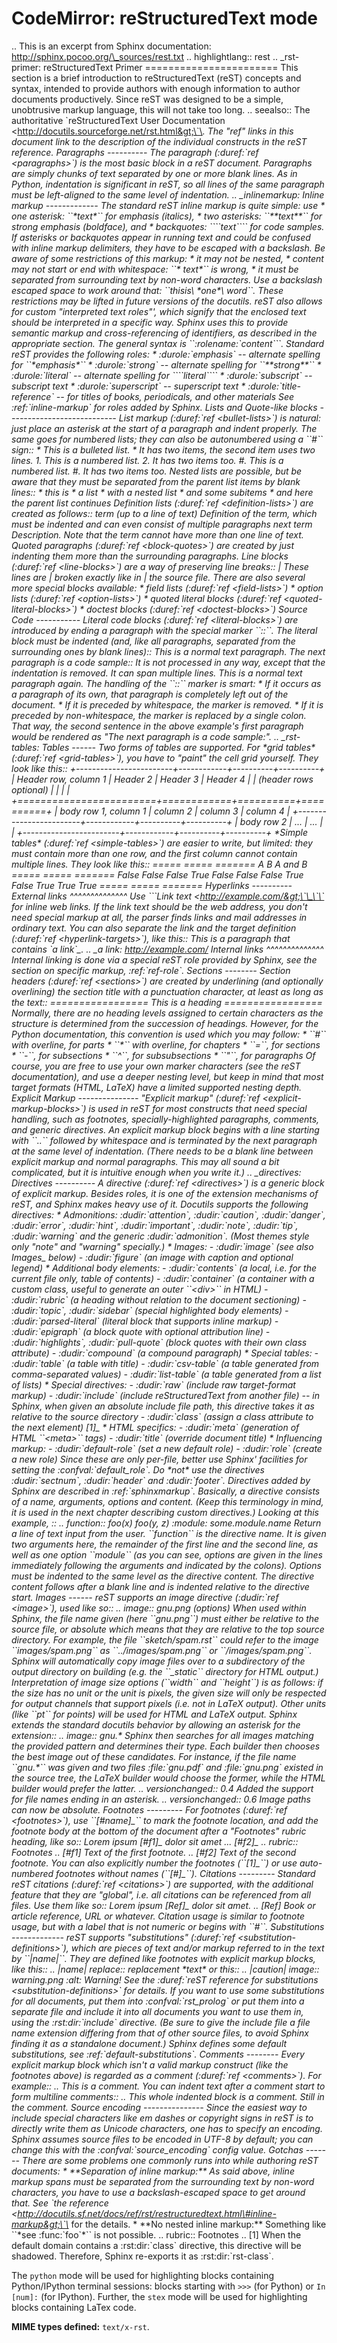 CodeMirror: reStructuredText mode
=================================

.. This is an excerpt from Sphinx documentation: http://sphinx.pocoo.org/\_sources/rest.txt .. highlightlang:: rest .. \_rst-primer: reStructuredText Primer ======================= This section is a brief introduction to reStructuredText (reST) concepts and syntax, intended to provide authors with enough information to author documents productively. Since reST was designed to be a simple, unobtrusive markup language, this will not take too long. .. seealso:: The authoritative \`reStructuredText User Documentation &lt;http://docutils.sourceforge.net/rst.html&gt;\`\_. The "ref" links in this document link to the description of the individual constructs in the reST reference. Paragraphs ---------- The paragraph (:duref:\`ref &lt;paragraphs&gt;\`) is the most basic block in a reST document. Paragraphs are simply chunks of text separated by one or more blank lines. As in Python, indentation is significant in reST, so all lines of the same paragraph must be left-aligned to the same level of indentation. .. \_inlinemarkup: Inline markup ------------- The standard reST inline markup is quite simple: use \* one asterisk: \`\`\*text\*\`\` for emphasis (italics), \* two asterisks: \`\`\*\*text\*\*\`\` for strong emphasis (boldface), and \* backquotes: \`\`\`\`text\`\`\`\` for code samples. If asterisks or backquotes appear in running text and could be confused with inline markup delimiters, they have to be escaped with a backslash. Be aware of some restrictions of this markup: \* it may not be nested, \* content may not start or end with whitespace: \`\`\* text\*\`\` is wrong, \* it must be separated from surrounding text by non-word characters. Use a backslash escaped space to work around that: \`\`thisis\\ \*one\*\\ word\`\`. These restrictions may be lifted in future versions of the docutils. reST also allows for custom "interpreted text roles"', which signify that the enclosed text should be interpreted in a specific way. Sphinx uses this to provide semantic markup and cross-referencing of identifiers, as described in the appropriate section. The general syntax is \`\`:rolename:\`content\`\`\`. Standard reST provides the following roles: \* :durole:\`emphasis\` -- alternate spelling for \`\`\*emphasis\*\`\` \* :durole:\`strong\` -- alternate spelling for \`\`\*\*strong\*\*\`\` \* :durole:\`literal\` -- alternate spelling for \`\`\`\`literal\`\`\`\` \* :durole:\`subscript\` -- subscript text \* :durole:\`superscript\` -- superscript text \* :durole:\`title-reference\` -- for titles of books, periodicals, and other materials See :ref:\`inline-markup\` for roles added by Sphinx. Lists and Quote-like blocks --------------------------- List markup (:duref:\`ref &lt;bullet-lists&gt;\`) is natural: just place an asterisk at the start of a paragraph and indent properly. The same goes for numbered lists; they can also be autonumbered using a \`\`\#\`\` sign:: \* This is a bulleted list. \* It has two items, the second item uses two lines. 1. This is a numbered list. 2. It has two items too. \#. This is a numbered list. \#. It has two items too. Nested lists are possible, but be aware that they must be separated from the parent list items by blank lines:: \* this is \* a list \* with a nested list \* and some subitems \* and here the parent list continues Definition lists (:duref:\`ref &lt;definition-lists&gt;\`) are created as follows:: term (up to a line of text) Definition of the term, which must be indented and can even consist of multiple paragraphs next term Description. Note that the term cannot have more than one line of text. Quoted paragraphs (:duref:\`ref &lt;block-quotes&gt;\`) are created by just indenting them more than the surrounding paragraphs. Line blocks (:duref:\`ref &lt;line-blocks&gt;\`) are a way of preserving line breaks:: | These lines are | broken exactly like in | the source file. There are also several more special blocks available: \* field lists (:duref:\`ref &lt;field-lists&gt;\`) \* option lists (:duref:\`ref &lt;option-lists&gt;\`) \* quoted literal blocks (:duref:\`ref &lt;quoted-literal-blocks&gt;\`) \* doctest blocks (:duref:\`ref &lt;doctest-blocks&gt;\`) Source Code ----------- Literal code blocks (:duref:\`ref &lt;literal-blocks&gt;\`) are introduced by ending a paragraph with the special marker \`\`::\`\`. The literal block must be indented (and, like all paragraphs, separated from the surrounding ones by blank lines):: This is a normal text paragraph. The next paragraph is a code sample:: It is not processed in any way, except that the indentation is removed. It can span multiple lines. This is a normal text paragraph again. The handling of the \`\`::\`\` marker is smart: \* If it occurs as a paragraph of its own, that paragraph is completely left out of the document. \* If it is preceded by whitespace, the marker is removed. \* If it is preceded by non-whitespace, the marker is replaced by a single colon. That way, the second sentence in the above example's first paragraph would be rendered as "The next paragraph is a code sample:". .. \_rst-tables: Tables ------ Two forms of tables are supported. For \*grid tables\* (:duref:\`ref &lt;grid-tables&gt;\`), you have to "paint" the cell grid yourself. They look like this:: +------------------------+------------+----------+----------+ | Header row, column 1 | Header 2 | Header 3 | Header 4 | | (header rows optional) | | | | +========================+============+==========+==========+ | body row 1, column 1 | column 2 | column 3 | column 4 | +------------------------+------------+----------+----------+ | body row 2 | ... | ... | | +------------------------+------------+----------+----------+ \*Simple tables\* (:duref:\`ref &lt;simple-tables&gt;\`) are easier to write, but limited: they must contain more than one row, and the first column cannot contain multiple lines. They look like this:: ===== ===== ======= A B A and B ===== ===== ======= False False False True False False False True False True True True ===== ===== ======= Hyperlinks ---------- External links ^^^^^^^^^^^^^^ Use \`\`\`Link text &lt;http://example.com/&gt;\`\_\`\` for inline web links. If the link text should be the web address, you don't need special markup at all, the parser finds links and mail addresses in ordinary text. You can also separate the link and the target definition (:duref:\`ref &lt;hyperlink-targets&gt;\`), like this:: This is a paragraph that contains \`a link\`\_. .. \_a link: http://example.com/ Internal links ^^^^^^^^^^^^^^ Internal linking is done via a special reST role provided by Sphinx, see the section on specific markup, :ref:\`ref-role\`. Sections -------- Section headers (:duref:\`ref &lt;sections&gt;\`) are created by underlining (and optionally overlining) the section title with a punctuation character, at least as long as the text:: ================= This is a heading ================= Normally, there are no heading levels assigned to certain characters as the structure is determined from the succession of headings. However, for the Python documentation, this convention is used which you may follow: \* \`\`\#\`\` with overline, for parts \* \`\`\*\`\` with overline, for chapters \* \`\`=\`\`, for sections \* \`\`-\`\`, for subsections \* \`\`^\`\`, for subsubsections \* \`\`"\`\`, for paragraphs Of course, you are free to use your own marker characters (see the reST documentation), and use a deeper nesting level, but keep in mind that most target formats (HTML, LaTeX) have a limited supported nesting depth. Explicit Markup --------------- "Explicit markup" (:duref:\`ref &lt;explicit-markup-blocks&gt;\`) is used in reST for most constructs that need special handling, such as footnotes, specially-highlighted paragraphs, comments, and generic directives. An explicit markup block begins with a line starting with \`\`..\`\` followed by whitespace and is terminated by the next paragraph at the same level of indentation. (There needs to be a blank line between explicit markup and normal paragraphs. This may all sound a bit complicated, but it is intuitive enough when you write it.) .. \_directives: Directives ---------- A directive (:duref:\`ref &lt;directives&gt;\`) is a generic block of explicit markup. Besides roles, it is one of the extension mechanisms of reST, and Sphinx makes heavy use of it. Docutils supports the following directives: \* Admonitions: :dudir:\`attention\`, :dudir:\`caution\`, :dudir:\`danger\`, :dudir:\`error\`, :dudir:\`hint\`, :dudir:\`important\`, :dudir:\`note\`, :dudir:\`tip\`, :dudir:\`warning\` and the generic :dudir:\`admonition\`. (Most themes style only "note" and "warning" specially.) \* Images: - :dudir:\`image\` (see also Images\_ below) - :dudir:\`figure\` (an image with caption and optional legend) \* Additional body elements: - :dudir:\`contents\` (a local, i.e. for the current file only, table of contents) - :dudir:\`container\` (a container with a custom class, useful to generate an outer \`\`&lt;div&gt;\`\` in HTML) - :dudir:\`rubric\` (a heading without relation to the document sectioning) - :dudir:\`topic\`, :dudir:\`sidebar\` (special highlighted body elements) - :dudir:\`parsed-literal\` (literal block that supports inline markup) - :dudir:\`epigraph\` (a block quote with optional attribution line) - :dudir:\`highlights\`, :dudir:\`pull-quote\` (block quotes with their own class attribute) - :dudir:\`compound\` (a compound paragraph) \* Special tables: - :dudir:\`table\` (a table with title) - :dudir:\`csv-table\` (a table generated from comma-separated values) - :dudir:\`list-table\` (a table generated from a list of lists) \* Special directives: - :dudir:\`raw\` (include raw target-format markup) - :dudir:\`include\` (include reStructuredText from another file) -- in Sphinx, when given an absolute include file path, this directive takes it as relative to the source directory - :dudir:\`class\` (assign a class attribute to the next element) \[1\]\_ \* HTML specifics: - :dudir:\`meta\` (generation of HTML \`\`&lt;meta&gt;\`\` tags) - :dudir:\`title\` (override document title) \* Influencing markup: - :dudir:\`default-role\` (set a new default role) - :dudir:\`role\` (create a new role) Since these are only per-file, better use Sphinx' facilities for setting the :confval:\`default\_role\`. Do \*not\* use the directives :dudir:\`sectnum\`, :dudir:\`header\` and :dudir:\`footer\`. Directives added by Sphinx are described in :ref:\`sphinxmarkup\`. Basically, a directive consists of a name, arguments, options and content. (Keep this terminology in mind, it is used in the next chapter describing custom directives.) Looking at this example, :: .. function:: foo(x) foo(y, z) :module: some.module.name Return a line of text input from the user. \`\`function\`\` is the directive name. It is given two arguments here, the remainder of the first line and the second line, as well as one option \`\`module\`\` (as you can see, options are given in the lines immediately following the arguments and indicated by the colons). Options must be indented to the same level as the directive content. The directive content follows after a blank line and is indented relative to the directive start. Images ------ reST supports an image directive (:dudir:\`ref &lt;image&gt;\`), used like so:: .. image:: gnu.png (options) When used within Sphinx, the file name given (here \`\`gnu.png\`\`) must either be relative to the source file, or absolute which means that they are relative to the top source directory. For example, the file \`\`sketch/spam.rst\`\` could refer to the image \`\`images/spam.png\`\` as \`\`../images/spam.png\`\` or \`\`/images/spam.png\`\`. Sphinx will automatically copy image files over to a subdirectory of the output directory on building (e.g. the \`\`\_static\`\` directory for HTML output.) Interpretation of image size options (\`\`width\`\` and \`\`height\`\`) is as follows: if the size has no unit or the unit is pixels, the given size will only be respected for output channels that support pixels (i.e. not in LaTeX output). Other units (like \`\`pt\`\` for points) will be used for HTML and LaTeX output. Sphinx extends the standard docutils behavior by allowing an asterisk for the extension:: .. image:: gnu.\* Sphinx then searches for all images matching the provided pattern and determines their type. Each builder then chooses the best image out of these candidates. For instance, if the file name \`\`gnu.\*\`\` was given and two files :file:\`gnu.pdf\` and :file:\`gnu.png\` existed in the source tree, the LaTeX builder would choose the former, while the HTML builder would prefer the latter. .. versionchanged:: 0.4 Added the support for file names ending in an asterisk. .. versionchanged:: 0.6 Image paths can now be absolute. Footnotes --------- For footnotes (:duref:\`ref &lt;footnotes&gt;\`), use \`\`\[\#name\]\_\`\` to mark the footnote location, and add the footnote body at the bottom of the document after a "Footnotes" rubric heading, like so:: Lorem ipsum \[\#f1\]\_ dolor sit amet ... \[\#f2\]\_ .. rubric:: Footnotes .. \[\#f1\] Text of the first footnote. .. \[\#f2\] Text of the second footnote. You can also explicitly number the footnotes (\`\`\[1\]\_\`\`) or use auto-numbered footnotes without names (\`\`\[\#\]\_\`\`). Citations --------- Standard reST citations (:duref:\`ref &lt;citations&gt;\`) are supported, with the additional feature that they are "global", i.e. all citations can be referenced from all files. Use them like so:: Lorem ipsum \[Ref\]\_ dolor sit amet. .. \[Ref\] Book or article reference, URL or whatever. Citation usage is similar to footnote usage, but with a label that is not numeric or begins with \`\`\#\`\`. Substitutions ------------- reST supports "substitutions" (:duref:\`ref &lt;substitution-definitions&gt;\`), which are pieces of text and/or markup referred to in the text by \`\`|name|\`\`. They are defined like footnotes with explicit markup blocks, like this:: .. |name| replace:: replacement \*text\* or this:: .. |caution| image:: warning.png :alt: Warning! See the :duref:\`reST reference for substitutions &lt;substitution-definitions&gt;\` for details. If you want to use some substitutions for all documents, put them into :confval:\`rst\_prolog\` or put them into a separate file and include it into all documents you want to use them in, using the :rst:dir:\`include\` directive. (Be sure to give the include file a file name extension differing from that of other source files, to avoid Sphinx finding it as a standalone document.) Sphinx defines some default substitutions, see :ref:\`default-substitutions\`. Comments -------- Every explicit markup block which isn't a valid markup construct (like the footnotes above) is regarded as a comment (:duref:\`ref &lt;comments&gt;\`). For example:: .. This is a comment. You can indent text after a comment start to form multiline comments:: .. This whole indented block is a comment. Still in the comment. Source encoding --------------- Since the easiest way to include special characters like em dashes or copyright signs in reST is to directly write them as Unicode characters, one has to specify an encoding. Sphinx assumes source files to be encoded in UTF-8 by default; you can change this with the :confval:\`source\_encoding\` config value. Gotchas ------- There are some problems one commonly runs into while authoring reST documents: \* \*\*Separation of inline markup:\*\* As said above, inline markup spans must be separated from the surrounding text by non-word characters, you have to use a backslash-escaped space to get around that. See \`the reference &lt;http://docutils.sf.net/docs/ref/rst/restructuredtext.html\#inline-markup&gt;\`\_ for the details. \* \*\*No nested inline markup:\*\* Something like \`\`\*see :func:\`foo\`\*\`\` is not possible. .. rubric:: Footnotes .. \[1\] When the default domain contains a :rst:dir:\`class\` directive, this directive will be shadowed. Therefore, Sphinx re-exports it as :rst:dir:\`rst-class\`.

The `python` mode will be used for highlighting blocks containing Python/IPython terminal sessions: blocks starting with `>>>` (for Python) or `In [num]:` (for IPython). Further, the `stex` mode will be used for highlighting blocks containing LaTex code.

**MIME types defined:** `text/x-rst`.
